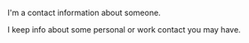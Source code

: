 I'm a contact information about someone.

I keep info about some personal or work contact you may have.

